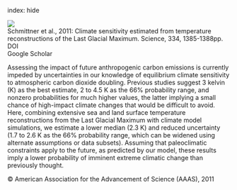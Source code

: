 index: hide

<div class="Citation">
    <div class="Citation-thumb CitationThumb-linked"  data-href="https://doi.org/10.1126/science.1203513">
      <img src="https://static.claimspace.cloud/climate-study-static/refs/thumbs/5/Schmittner_et_al_2011-thumb.png" />
    </div>

  <div class="Citation-body">
    <div class="Citation-text">Schmittner et al., 2011: Climate sensitivity estimated from temperature reconstructions of the Last Glacial Maximum. <span class="Article-journal">Science, </span><span class="Article-volume">334, </span>1385-1388pp.</div>
    <div class="Citation-links">
      <div class="CitationLink" data-href="https://doi.org/10.1126/science.1203513">
        <div class="CitationLink-icon CitationLink-Doi"></div>
        <div class="CitationLink-text">DOI</div>
      </div>
      <div class="CitationLink" data-href="https://scholar.google.com/scholar?q=10.1126/science.1203513">
        <div class="CitationLink-icon CitationLink-Scholar"></div>
        <div class="CitationLink-text">Google Scholar</div>
      </div>
    </div>
  </div>
</div>

Assessing the impact of future anthropogenic carbon emissions is currently impeded by uncertainties in our knowledge of equilibrium climate sensitivity to atmospheric carbon dioxide doubling. Previous studies suggest 3 kelvin (K) as the best estimate, 2 to 4.5 K as the 66% probability range, and nonzero probabilities for much higher values, the latter implying a small chance of high-impact climate changes that would be difficult to avoid. Here, combining extensive sea and land surface temperature reconstructions from the Last Glacial Maximum with climate model simulations, we estimate a lower median (2.3 K) and reduced uncertainty (1.7 to 2.6 K as the 66% probability range, which can be widened using alternate assumptions or data subsets). Assuming that paleoclimatic constraints apply to the future, as predicted by our model, these results imply a lower probability of imminent extreme climatic change than previously thought.

<div class="Citation-copy">
&copy; American Association for the Advancement of Science (AAAS), 2011
</div>